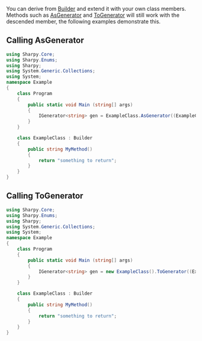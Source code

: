 You can derive from [Builder](xref:Sharpy.Builder) and extend it with your own class members.
Methods such as [AsGenerator](xref:Sharpy.Builder.AsGenerator``1(System.Func{Sharpy.Builder,``0})) and [ToGenerator](xref:Sharpy.BuilderExtensions.ToGenerator``2(``0,System.Func{``0,``1}))
will still work with the descended member, the following examples demonstrate this.

## Calling AsGenerator ##
```csharp
using Sharpy.Core;
using Sharpy.Enums;
using Sharpy;
using System.Generic.Collections;
using System;
namespace Example
{
    class Program
    {
        public static void Main (string[] args)
        {
            IGenerator<string> gen = ExampleClass.AsGenerator((ExampleClass e) => e.MyMethod()):
        }
    }

    class ExampleClass : Builder
    {
        public string MyMethod()
        {
            return "something to return";
        }
    }
}
```

## Calling ToGenerator ##
```csharp
using Sharpy.Core;
using Sharpy.Enums;
using Sharpy;
using System.Generic.Collections;
using System;
namespace Example
{
    class Program
    {
        public static void Main (string[] args)
        {
            IGenerator<string> gen = new ExampleClass().ToGenerator((ExampleClass e) => e.MyMethod());
        }
    }

    class ExampleClass : Builder
    {
        public string MyMethod()
        {
            return "something to return";
        }
    }
}
```
